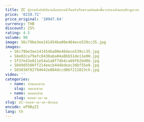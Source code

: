 ```yaml
---
title: ZC ตู้รองเท้าถังทิปบางเฉียบทางเข้าในครัวเรือนรวมกับผนังชั้นวางรองเท้าแคบประตูหวาย
price: '8210.72'
price_original: '10947.64'
currency: THB
discount: 25%
rating: 4.5
volume: 90
image: S6c79be3ee141454ba00e464ece539cc35.jpg
images:
  - S6c79be3ee141454ba00e464ece539cc35.jpg
  - S8e02ca79afc8430aba04a8bb51de11e0H.jpg
  - Sf37e43e011e54a1a8f74b4ca69f62bd0U.jpg
  - S049d5506ff214eecb444bdeac3dbf55e8.jpg
  - S83038f82794642e084dccd06f211023ch.jpg
video: ''
categories:
  - name: บ้านและสวน
    slug: านและสวน
  - name: ตกแต่งบ้าน
    slug: ตกแต-งบ-าน
slug: zc-รองเท-าถ-งท-ปบางเฉ
encode: oF9By2I
lang: th
---
```

  